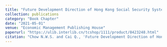 ```yaml
---
title: "Future Development Direction of Hong Kong Social Security System (in Chinese)"
collection: publications
category: "Book Chapter"
date: "2021-05-01"
venue: "Economic Management Publishing House"
paperurl: "https://ulib.interlib.cn/tcshop/1111/product/8423248.html"
citation: "Chow N.W.S. and Cai Q., 'Future Development Direction of Hong Kong Social Security System (in Chinese),' in Chan K.S. et al. (Eds.), *Greater Bay Area and the Development of Social Security System in Macau*, Beijing: Economic Management Publishing House, May 2021."
---
```



